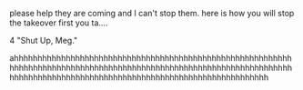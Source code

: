 please help they are coming and I can't stop them. here is how you will stop the takeover first you ta....

4 "Shut Up, Meg." 








ahhhhhhhhhhhhhhhhhhhhhhhhhhhhhhhhhhhhhhhhhhhhhhhhhhhhhhhhhhhhhhhhhhhhhhhhhhhhhhhhhhhhhhhhhhhhhhhhhhhhhhhhhhhhhhhhhhhhhhhhhhhhhhhhhhhhhhhhhhhhhhhhhhhhhhhhhhhhhhhhhhhhhhhhhhhhhh
